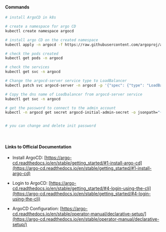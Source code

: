 #### Commands

```bash
# install ArgoCD in k8s

# create a namespace for argo CD
kubectl create namespace argocd

# install argo CD on the created namespace
kubectl apply -n argocd -f https://raw.githubusercontent.com/argoproj/argo-cd/stable/manifests/install.yaml

# check the pods created
kubectl get pods -n argocd

# check the services
kubectl get svc -n argocd

# Change the argocd-server service type to LoadBalancer
kubectl patch svc argocd-server -n argocd -p '{"spec": {"type": "LoadBalancer"}}'

# Copy the dns name of Loadbalancer from argocd-server service
kubectl get svc -n argocd

# get the password to connect to the admin account
kubectl -n argocd get secret argocd-initial-admin-secret -o jsonpath="{.data.password}" | base64 -d; echo


# you can change and delete init password

```
</br>

#### Links to Official Documentation

* Install ArgoCD: [https://argo-cd.readthedocs.io/en/stable/getting_started/#1-install-argo-cd](https://argo-cd.readthedocs.io/en/stable/getting_started/#1-install-argo-cd)

* Login to ArgoCD: [https://argo-cd.readthedocs.io/en/stable/getting_started/#4-login-using-the-cli](https://argo-cd.readthedocs.io/en/stable/getting_started/#4-login-using-the-cli)

* ArgoCD Configuration: [https://argo-cd.readthedocs.io/en/stable/operator-manual/declarative-setup/](https://argo-cd.readthedocs.io/en/stable/operator-manual/declarative-setup/)
